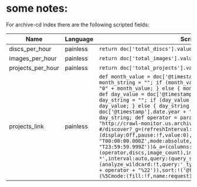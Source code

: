 # some notes:

For archive-cd index there are the following scripted fields:

Name | Language | Script
---- | -------- | ------
discs_per_hour | painless | ```return doc['total_discs'].value/doc['hours'].value;```
images_per_hour | painless | ```return doc['total_images'].value/doc['hours'].value;```
projects_per_hour | painless | ```return doc['total_projects'].value/doc['hours'].value;```
projects_link | painless | ```def month_value = doc['@timestamp'].date.monthOfYear; def month_string = ""; if (month_value < 10) { month_string = "0" + month_value; } else { month_string = month_value; } def day_value = doc['@timestamp'].date.dayOfMonth; def day_string = ""; if (day_value < 10) { day_string = "0" + day_value; } else { day_string = day_value; } def date = doc['@timestamp'].date.year + "-" + month_string + "-" + day_string; def operator = params._source.operator; return "http://crawl-monitor.us.archive.org:82/app/kibana?#/discover?_g=(refreshInterval:(display:Off,pause:!f,value:0),time:(from:'" + date + "T00:00:00.000Z',mode:absolute,to:'" + date + "T23:59:59.999Z'))&_a=(columns:!(operator,discs,image_count),index:'archivecd-*',interval:auto,query:(query_string:(analyze_wildcard:!t,query:'_type:project++AND+operator:%22" + operator + "%22')),sort:!('@timestamp',desc),uiState:(spy:(%5Cmode:(fill:!f,name:request),mode:(fill:!f,name:!n))))";```

